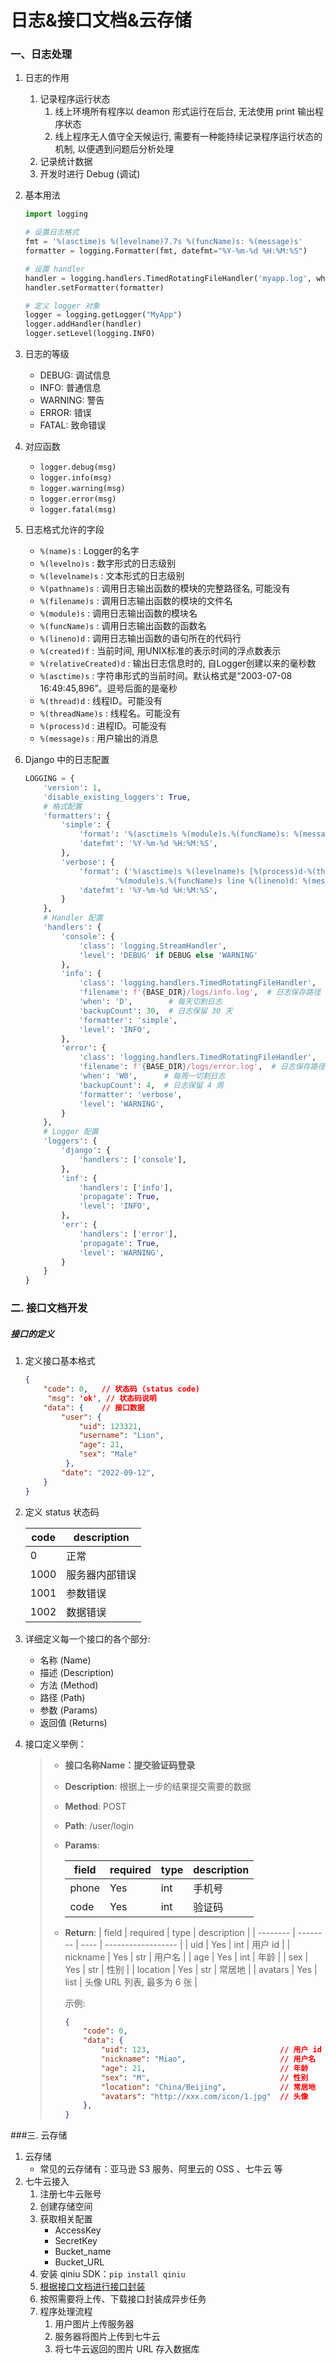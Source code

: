 # 日志&接口文档&云存储


### 一、日志处理

1. 日志的作用
    1. 记录程序运行状态
        1. 线上环境所有程序以 deamon 形式运行在后台, 无法使用 print 输出程序状态
        2. 线上程序无人值守全天候运行, 需要有一种能持续记录程序运行状态的机制, 以便遇到问题后分析处理
    2. 记录统计数据
    3. 开发时进行 Debug (调试)

2. 基本用法

    ```python
    import logging

    # 设置日志格式
    fmt = '%(asctime)s %(levelname)7.7s %(funcName)s: %(message)s'
    formatter = logging.Formatter(fmt, datefmt="%Y-%m-%d %H:%M:%S")

    # 设置 handler
    handler = logging.handlers.TimedRotatingFileHandler('myapp.log', when='D', backupCount=30)
    handler.setFormatter(formatter)

    # 定义 logger 对象
    logger = logging.getLogger("MyApp")
    logger.addHandler(handler)
    logger.setLevel(logging.INFO)
    ```

3. 日志的等级
    * DEBUG: 调试信息
    * INFO: 普通信息
    * WARNING: 警告
    * ERROR: 错误
    * FATAL: 致命错误

4. 对应函数
    * `logger.debug(msg)`
    * `logger.info(msg)`
    * `logger.warning(msg)`
    * `logger.error(msg)`
    * `logger.fatal(msg)`

5. 日志格式允许的字段

    * `%(name)s` : Logger的名字
    * `%(levelno)s` : 数字形式的日志级别
    * `%(levelname)s` : 文本形式的日志级别
    * `%(pathname)s` : 调用日志输出函数的模块的完整路径名, 可能没有
    * `%(filename)s` : 调用日志输出函数的模块的文件名
    * `%(module)s` : 调用日志输出函数的模块名
    * `%(funcName)s` : 调用日志输出函数的函数名
    * `%(lineno)d` : 调用日志输出函数的语句所在的代码行
    * `%(created)f` : 当前时间, 用UNIX标准的表示时间的浮点数表示
    * `%(relativeCreated)d` : 输出日志信息时的, 自Logger创建以来的毫秒数
    * `%(asctime)s` : 字符串形式的当前时间。默认格式是“2003-07-08 16:49:45,896”。逗号后面的是毫秒
    * `%(thread)d` : 线程ID。可能没有
    * `%(threadName)s` : 线程名。可能没有
    * `%(process)d` : 进程ID。可能没有
    * `%(message)s` : 用户输出的消息

6. Django 中的日志配置

    ```python
    LOGGING = {
        'version': 1,
        'disable_existing_loggers': True,
        # 格式配置
        'formatters': {
            'simple': {
                'format': '%(asctime)s %(module)s.%(funcName)s: %(message)s',
                'datefmt': '%Y-%m-%d %H:%M:%S',
            },
            'verbose': {
                'format': ('%(asctime)s %(levelname)s [%(process)d-%(threadName)s] '
                        '%(module)s.%(funcName)s line %(lineno)d: %(message)s'),
                'datefmt': '%Y-%m-%d %H:%M:%S',
            }
        },
        # Handler 配置
        'handlers': {
            'console': {
                'class': 'logging.StreamHandler',
                'level': 'DEBUG' if DEBUG else 'WARNING'
            },
            'info': {
                'class': 'logging.handlers.TimedRotatingFileHandler',
                'filename': f'{BASE_DIR}/logs/info.log',  # 日志保存路径
                'when': 'D',        # 每天切割日志
                'backupCount': 30,  # 日志保留 30 天
                'formatter': 'simple',
                'level': 'INFO',
            },
            'error': {
                'class': 'logging.handlers.TimedRotatingFileHandler',
                'filename': f'{BASE_DIR}/logs/error.log',  # 日志保存路径
                'when': 'W0',      # 每周一切割日志
                'backupCount': 4,  # 日志保留 4 周
                'formatter': 'verbose',
                'level': 'WARNING',
            }
        },
        # Logger 配置
        'loggers': {
            'django': {
                'handlers': ['console'],
            },
            'inf': {
                'handlers': ['info'],
                'propagate': True,
                'level': 'INFO',
            },
            'err': {
                'handlers': ['error'],
                'propagate': True,
                'level': 'WARNING',
            }
        }
    }
    ```




### 二. 接口文档开发

##### 接口的定义

1. 定义接口基本格式

   ```json
   {
       "code": 0,   // 状态码 (status code)
     	"msg": 'ok', // 状态码说明
       "data": {    // 接口数据
           "user": {
               "uid": 123321,
               "username": "Lion",
               "age": 21,
               "sex": "Male"
            },
           "date": "2022-09-12",
       }
   }
   ```

2. 定义 status 状态码

   | code | description |
   | ---- | ----------- |
   | 0    | 正常          |
   | 1000 | 服务器内部错误     |
   | 1001 | 参数错误        |
   | 1002 | 数据错误        |

3. 详细定义每一个接口的各个部分:

   - 名称 (Name)
   - 描述 (Description)
   - 方法 (Method)
   - 路径 (Path)
   - 参数 (Params)
   - 返回值 (Returns)

4. 接口定义举例：

   > - **接口名称Name：提交验证码登录**
   >
   >
   > - **Description**: 根据上一步的结果提交需要的数据
   >
   > - **Method**: POST
   >
   > - **Path**: /user/login
   >
   > - **Params**:
   >
   >    | field | required | type | description |
   >    | ----- | -------- | ---- | ----------- |
   >    | phone | Yes      | int  | 手机号         |
   >    | code  | Yes      | int  | 验证码         |
   >
   > - **Return**:
   >    | field    | required | type | description        |
   >    | -------- | -------- | ---- | ------------------ |
   >    | uid      | Yes      | int  | 用户 id              |
   >    | nickname | Yes      | str  | 用户名                |
   >    | age      | Yes      | int  | 年龄                 |
   >    | sex      | Yes      | str  | 性别                 |
   >    | location | Yes      | str  | 常居地                |
   >    | avatars  | Yes      | list | 头像 URL 列表, 最多为 6 张 |
   >
   >   示例:
   >
   >   ```json
   >   {
   >       "code": 0,
   >       "data": {
   >           "uid": 123,                             // 用户 id
   >           "nickname": "Miao",                     // 用户名
   >           "age": 21,                              // 年龄
   >           "sex": "M",                             // 性别
   >           "location": "China/Beijing",            // 常居地
   >           "avatars": "http://xxx.com/icon/1.jpg"  // 头像
   >       },
   >   }
   >   ```



###三. 云存储

1. 云存储
   - 常见的云存储有：亚马逊 S3 服务、阿里云的 OSS 、七牛云 等
2. 七牛云接入
   1. 注册七牛云账号
   2. 创建存储空间
   3. 获取相关配置
      - AccessKey
      - SecretKey
      - Bucket_name
      - Bucket_URL
   4. 安装 qiniu SDK：`pip install qiniu`
   5. [根据接口文档进行接口封装](https://developer.qiniu.com/kodo/sdk/1242/python)
   6. 按照需要将上传、下载接口封装成异步任务
   7. 程序处理流程
      1. 用户图片上传服务器
      2. 服务器将图片上传到七牛云
      3. 将七牛云返回的图片 URL 存入数据库





